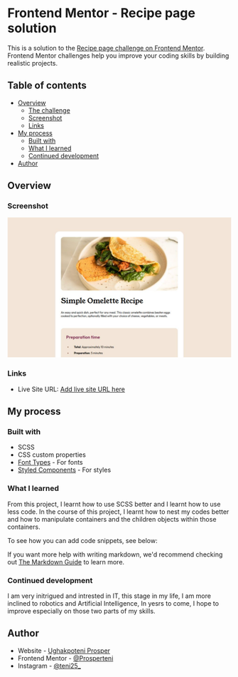 # Frontend Mentor - Recipe page solution

This is a solution to the [Recipe page challenge on Frontend Mentor](https://www.frontendmentor.io/challenges/recipe-page-KiTsR8QQKm). Frontend Mentor challenges help you improve your coding skills by building realistic projects. 

## Table of contents

- [Overview](#overview)
  - [The challenge](#the-challenge)
  - [Screenshot](#screenshot)
  - [Links](#links)
- [My process](#my-process)
  - [Built with](#built-with)
  - [What I learned](#what-i-learned)
  - [Continued development](#continued-development)
- [Author](#author)



## Overview

### Screenshot

![](/design/Completed_coding_of_the_recipe-page-main.png)


### Links

- Live Site URL: [Add live site URL here](https://recipe-page-main-first-project.vercel.app/)

## My process

### Built with

- SCSS
- CSS custom properties
- [Font Types](https://fonts.google.com/selection) - For fonts
- [Styled Components](https://styled-components.com/) - For styles


### What I learned

From this project, I learnt how to use SCSS better and I learnt how to use less code. 
In the course of this project, I learnt how to nest my codes better and how to manipulate containers and the children objects within those containers.

To see how you can add code snippets, see below:



If you want more help with writing markdown, we'd recommend checking out [The Markdown Guide](https://www.markdownguide.org/) to learn more.


### Continued development

I am very initrigued and intrested in IT, this stage in my life, I am more inclined to robotics and Artificial
Intelligence, In yesrs to come, I hope to improve especially on those two parts of my skills.

## Author

- Website - [Ughakpoteni Prosper](https://prospersportfolio.notion.site/Hi-I-m-Prosper-12c4d1e3d627801aaa4bc1e3b61ad74c?pvs=4)
- Frontend Mentor - [@Prosperteni](https://www.frontendmentor.io/profile/Prosperteni)
- Instagram - [@teni25_](https://www.instagram.com/teni25_/)


